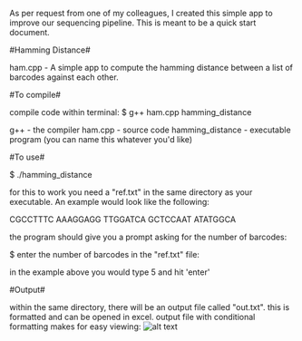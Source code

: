 As per request from one of my colleagues, I created this simple app to 
improve our sequencing pipeline.  This is meant to be a quick start document.

#Hamming Distance#

ham.cpp - A simple app to compute the hamming distance between a list of
barcodes against each other.

#To compile#

compile code within terminal:
$ g++ ham.cpp hamming_distance

g++ - the compiler
ham.cpp - source code
hamming_distance - executable program (you can name this whatever you'd like)

#To use#

$ ./hamming_distance

for this to work you need a "ref.txt" in the same directory as your executable.
An example would look like the following:

CGCCTTTC
AAAGGAGG
TTGGATCA
GCTCCAAT
ATATGGCA

the program should give you a prompt asking for the number of barcodes:

$ enter the number of barcodes in the "ref.txt" file:

in the example above you would type 5 and hit 'enter'

#Output#

within the same directory, there will be an output file called "out.txt".
this is formatted and can be opened in excel.  output file with conditional 
formatting makes for easy viewing:
![alt text](https://github.com/ktingey/portfolio/blob/master/ham/sample-out-1.png "sample output")
